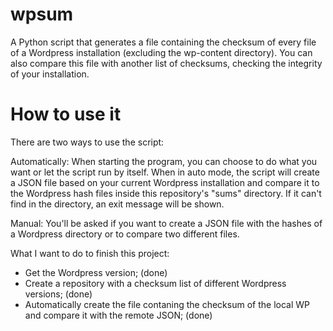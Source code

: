 # wpsum
A Python script that generates a file containing the checksum of every file of a Wordpress installation (excluding the wp-content directory). You can also compare this file with another list of checksums, checking the integrity of your installation.

# How to use it

There are two ways to use the script:

Automatically:
	When starting the program, you can choose to do what you want or let the script run by itself.
	When in auto mode, the script will create a JSON file based on your current Wordpress installation and compare it to the Wordpress hash files inside this repository's "sums" directory. If it can't find in the directory, an exit message will be shown.

Manual:
	You'll be asked if you want to create a JSON file with the hashes of a Wordpress directory or to compare two different files.

What I want to do to finish this project:
- Get the Wordpress version; (done)
- Create a repository with a checksum list of different Wordpress versions; (done)
- Automatically create the file contaning the checksum of the local WP and compare it with the remote JSON; (done)
